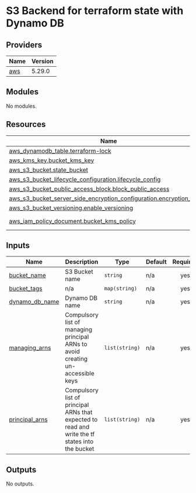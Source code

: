 # S3 Backend for terraform state with Dynamo DB

<!-- BEGINNING OF PRE-COMMIT-TERRAFORM DOCS HOOK -->
## Providers

| Name | Version |
|------|---------|
| <a name="provider_aws"></a> [aws](#provider\_aws) | 5.29.0 |

## Modules

No modules.

## Resources

| Name | Type |
|------|------|
| [aws_dynamodb_table.terraform-lock](https://registry.terraform.io/providers/hashicorp/aws/5.29.0/docs/resources/dynamodb_table) | resource |
| [aws_kms_key.bucket_kms_key](https://registry.terraform.io/providers/hashicorp/aws/5.29.0/docs/resources/kms_key) | resource |
| [aws_s3_bucket.state_bucket](https://registry.terraform.io/providers/hashicorp/aws/5.29.0/docs/resources/s3_bucket) | resource |
| [aws_s3_bucket_lifecycle_configuration.lifecycle_config](https://registry.terraform.io/providers/hashicorp/aws/5.29.0/docs/resources/s3_bucket_lifecycle_configuration) | resource |
| [aws_s3_bucket_public_access_block.block_public_access](https://registry.terraform.io/providers/hashicorp/aws/5.29.0/docs/resources/s3_bucket_public_access_block) | resource |
| [aws_s3_bucket_server_side_encryption_configuration.encryption_config](https://registry.terraform.io/providers/hashicorp/aws/5.29.0/docs/resources/s3_bucket_server_side_encryption_configuration) | resource |
| [aws_s3_bucket_versioning.enable_versioning](https://registry.terraform.io/providers/hashicorp/aws/5.29.0/docs/resources/s3_bucket_versioning) | resource |
| [aws_iam_policy_document.bucket_kms_policy](https://registry.terraform.io/providers/hashicorp/aws/5.29.0/docs/data-sources/iam_policy_document) | data source |

## Inputs

| Name | Description | Type | Default | Required |
|------|-------------|------|---------|:--------:|
| <a name="input_bucket_name"></a> [bucket\_name](#input\_bucket\_name) | S3 Bucket name | `string` | n/a | yes |
| <a name="input_bucket_tags"></a> [bucket\_tags](#input\_bucket\_tags) | n/a | `map(string)` | n/a | yes |
| <a name="input_dynamo_db_name"></a> [dynamo\_db\_name](#input\_dynamo\_db\_name) | Dynamo DB name | `string` | n/a | yes |
| <a name="input_managing_arns"></a> [managing\_arns](#input\_managing\_arns) | Compulsory list of managing principal ARNs to avoid creating un-accessible keys | `list(string)` | n/a | yes |
| <a name="input_principal_arns"></a> [principal\_arns](#input\_principal\_arns) | Compulsory list of principal ARNs that expected to read and write the tf states into the bucket | `list(string)` | n/a | yes |

## Outputs

No outputs.
<!-- END OF PRE-COMMIT-TERRAFORM DOCS HOOK -->
